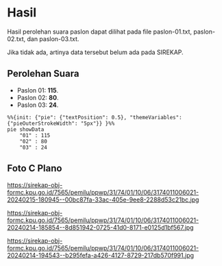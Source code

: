 # Hasil

Hasil perolehan suara paslon dapat dilihat pada file paslon-01.txt, paslon-02.txt, dan paslon-03.txt.

Jika tidak ada, artinya data tersebut belum ada pada SIREKAP.

## Perolehan Suara

 * Paslon 01: **115**.
 * Paslon 02: **80**.
 * Paslon 03: **24**.

```mermaid
%%{init: {"pie": {"textPosition": 0.5}, "themeVariables": {"pieOuterStrokeWidth": "5px"}} }%%
pie showData
    "01" : 115
    "02" : 80
    "03" : 24
```
## Foto C Plano

https://sirekap-obj-formc.kpu.go.id/7565/pemilu/ppwp/31/74/01/10/06/3174011006021-20240215-180945--00bc87fa-33ac-405e-9ee8-2288d53c21bc.jpg

https://sirekap-obj-formc.kpu.go.id/7565/pemilu/ppwp/31/74/01/10/06/3174011006021-20240214-185854--8d851942-0725-41d0-8171-e0125d1bf567.jpg

https://sirekap-obj-formc.kpu.go.id/7565/pemilu/ppwp/31/74/01/10/06/3174011006021-20240214-194543--b295fefa-a426-4127-8729-217db570f991.jpg
